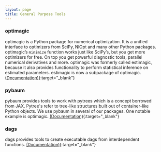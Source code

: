 ```yaml
---
layout: page
title: General Purpose Tools
---
```


### optimagic
optimagic is a Python package for numerical optimization. It is a unified interface to
optimizers from SciPy, NlOpt and many other Python packages. optimagic’s `minimize`
function works just like SciPy’s, but you get more optimizers for free. On top you get
powerful diagnostic tools, parallel numerical derivatives and more. optimagic was
formerly called estimagic, because it also provides functionality to perform statistical
inference on estimated parameters. estimagic is now a subpackage of optimagic.
[(Documentation)](https://optimagic.readthedocs.io){:target="_blank"}

### pybaum
pybaum provides tools to work with pytrees which is a concept borrowed from JAX.
Pytree's refer to tree-like structures built out of container-like Python objects. We
use pybaum in several of our packages. One notable example is optimagic.
[(Documentation)](https://pybaum.readthedocs.io){:target="_blank"}

### dags
dags provides tools to create executable dags from interdependent functions.
[(Documentation)](https://dags.readthedocs.io){:target="_blank"}

